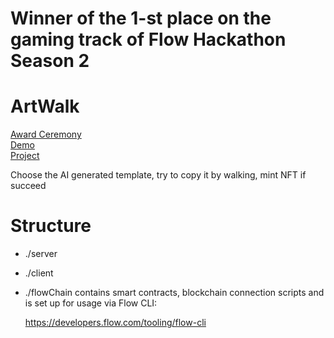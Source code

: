 # Winner of the 1-st place on the gaming track of Flow Hackathon Season 2

# ArtWalk

[Award Ceremony](https://www.youtube.com/watch?v=ItgQHDMVNwo&t=1052s)\
[Demo](https://vimeo.com/846122556)\
[Project](https://devfolio.co/projects/artwalk-f198)

Choose the AI generated template, try to copy it by walking, mint NFT if succeed

# Structure

- ./server 

- ./client

- ./flowChain contains smart contracts, blockchain connection scripts and is set up for usage via Flow CLI: 

    https://developers.flow.com/tooling/flow-cli

